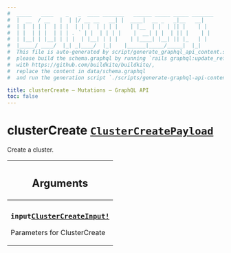 ```yaml
---
#  _____   ____    _   _  ____ _______   ______ _____ _____ _______
#  |  __  / __   |  | |/ __ __   __| |  ____|  __ _   _|__   __|
#  | |  | | |  | | |  | | |  | | | |    | |__  | |  | || |    | |
#  | |  | | |  | | | . ` | |  | | | |    |  __| | |  | || |    | |
#  | |__| | |__| | | |  | |__| | | |    | |____| |__| || |_   | |
#  |_____/ ____/  |_| _|____/  |_|    |______|_____/_____|  |_|
#  This file is auto-generated by script/generate_graphql_api_content.sh,
#  please build the schema.graphql by running `rails graphql:update_reference_schema`
#  with https://github.com/buildkite/buildkite/,
#  replace the content in data/schema.graphql
#  and run the generation script `./scripts/generate-graphql-api-content.sh`.

title: clusterCreate – Mutations – GraphQL API
toc: false
---
```

<!-- vale off -->
<h1 class="has-pills" data-algolia-exclude>
  clusterCreate
  <a href="/docs/apis/graphql/schemas/object/clustercreatepayload" class="pill pill--object pill--normal-case pill--large" title="Go to OBJECT ClusterCreatePayload">
  <code>ClusterCreatePayload</code>
</a>

</h1>
<!-- vale on -->


Create a cluster.

<table class="responsive-table responsive-table--single-column-rows">
  <thead>
    <th>
      <h2 data-algolia-exclude>Arguments</h2>
    </th>
  </thead>
  <tbody>
    <tr><td><h3 class="is-small has-pills"><code>input</code><a href="/docs/apis/graphql/schemas/input_object/clustercreateinput" class="pill pill--input_object pill--normal-case pill--medium" title="Go to INPUT_OBJECT ClusterCreateInput"><code>ClusterCreateInput!</code></a></h3><p>Parameters for ClusterCreate</p></td></tr>
  </tbody>
</table>
